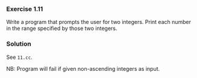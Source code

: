 ### Exercise 1.11

Write a program that prompts the user for two integers. Print each number in the
range specified by those two integers.

### Solution

See `11.cc`. 

NB: Program will fail if given non-ascending integers as input.
